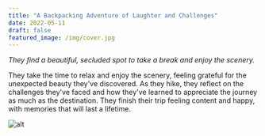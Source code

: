 ```yaml
---
title: "A Backpacking Adventure of Laughter and Challenges"
date: 2022-05-11
draft: false
featured_image: /img/cover.jpg
---
```


*They find a beautiful, secluded spot to take a break and enjoy the scenery.*

They take the time to relax and enjoy the scenery, feeling grateful for the unexpected beauty they've discovered. As they hike, they reflect on the challenges they've faced and how they've learned to appreciate the journey as much as the destination. They finish their trip feeling content and happy, with memories that will last a lifetime.

![alt](/ai-travel-stories/img/1b2.png)
